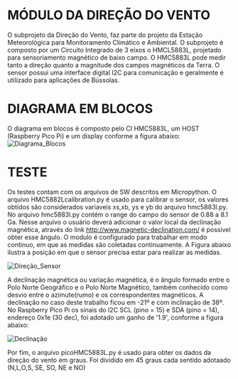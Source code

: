 # MÓDULO DA DIREÇÃO DO VENTO
O subprojeto da Direção do Vento, faz parte do projeto da Estação Meteorológica para Monitoramento Climático e Ambiental.
O subprojeto é composto por um Circuito Integrado de 3 eixos o HMCL5883L, projetado para sensoriamento magnético de baixo campo. O HMC5883L pode medir tanto a direção quanto a magnitude dos campos magnéticos da Terra. O sensor possui uma interface digital I2C para comunicação e geralmente é utilizado para aplicações de Bússolas. 

# DIAGRAMA EM BLOCOS

O diagrama em blocos é composto pelo CI HMC5883L, um HOST (Raspberry Pico Pi) e um display conforme a figura abaixo: 
![Diagrama_Blocos](https://user-images.githubusercontent.com/40901361/202058156-6c2cf4d4-cb75-4f33-9512-aa17b0100968.PNG)


# TESTE

Os testes contam com os arquivos de SW descritos em Micropython. O arquivo HMC5882Lcalibration.py é usado para calibrar o sensor, os valores obtidos são considerados variaveis xs,xb, ys e yb do arquivo hmc5883l.py. No arquivo hmc5883l.py contém  o range do campo do sensor de 0.88 a 8.1 Ga. Nesse arquivo o usuário deverá adicionar o valor local da declinação magnética, através do link  http://www.magnetic-declination.com/ é possivel obter esse ângulo. O modulo é configurado para trabalhar em modo continuo, em que as medidas são coletadas continuamente. A Figura abaixo ilustra a posição em que o sensor precisa estar para realizar as medidas. 

![Direção_Sensor](https://user-images.githubusercontent.com/40901361/202057830-d29dfb14-a627-4d18-9e3d-aeaea10b6909.PNG)


A declinação magnética ou variação magnética,  é o ângulo formado entre o Polo Norte Geográfico e o Polo Norte Magnético, também conhecido como desvio entre o azimute(rumo)  e os correspondentes magnéticos. A declinação no caso deste trabalho ficou em -21º e com inclinação de 38º. No Raspberry Pico Pi os sinais do I2C SCL (pino = 15) e SDA (pino = 14), endereço  0x1e (30 dec), foi adotado um ganho de '1.9', conforme a figura abaixo:

![Declinação](https://user-images.githubusercontent.com/40901361/205069947-b2bb4939-e16b-478f-b868-02f15628b03f.PNG)




Por fim, o arquivo picoHMC5883L.py é usado para obter os dados da direção do vento em graus. Foi dividido em 45 graus cada sentido adotaado (N,L,O,S, SE, SO, NE e NO)
